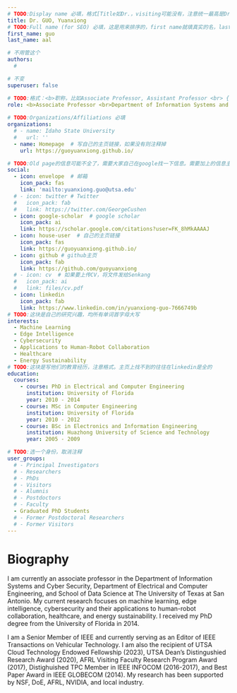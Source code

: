 ```yaml
---
# TODO:Display name 必填，格式[Title如Dr.，visiting可能没有，注意统一最高是Dr. 而不是Prof.] [全大写的Last name][, ][首字母大写的Last name]
title: Dr. GUO, Yuanxiong
# TODO:Full name (for SEO) 必填，这是用来排序的，first name就填真实的名，last_name一定按照excel填写
first_name: guo   
last_name: aal

# 不用管这个
authors:
  # 

# 不变
superuser: false

# TODO:格式：<b>职称，比如Associate Professor, Assistant Professor <br> {工作单位}, {工作国家:China、USA等}</b>
role: <b>Associate Professor <br>Department of Information Systems and Cyber Security, The University of Texas at San Antonio, USA</b>
 
# TODO:Organizations/Affiliations 必填
organizations:
  # - name: Idaho State University 
  #   url: ''
  - name: Homepage  # 写自己的主页链接，如果没有则注释掉
    url: https://guoyuanxiong.github.io/

# TODO:Old page的信息可能不全了，需要大家自己在google找一下信息。需要加上的信息主要包含email、google scholar、个人主页、linkedin
social:
  - icon: envelope  # 邮箱
    icon_pack: fas
    link: 'mailto:yuanxiong.guo@utsa.edu'
  # - icon: twitter # Twitter
  #   icon_pack: fab  
  #   link: https://twitter.com/GeorgeCushen
  - icon: google-scholar  # google scholar
    icon_pack: ai
    link: https://scholar.google.com/citations?user=FK_8hMkAAAAJ
  - icon: house-user  # 自己的主页链接
    icon_pack: fas
    link: https://guoyuanxiong.github.io/
  - icon: github # github主页
    icon_pack: fab   
    link: https://github.com/guoyuanxiong
  # - icon: cv  # 如果要上传CV，将文件发给Senkang
  #   icon_pack: ai
  #   link: files/cv.pdf
  - icon: linkedin 
    icon_pack: fab
    link: https://www.linkedin.com/in/yuanxiong-guo-7666749b
# TODO:这块是自己的研究兴趣，均所有单词首字母大写
interests:
  - Machine Learning
  - Edge Intelligence
  - Cybersecurity
  - Applications to Human-Robot Collaboration
  - Healthcare
  - Energy Sustainability
# TODO:这块是写他们的教育经历，注意格式。主页上找不到的往往在linkedin是全的
education:
  courses:
    - course: PhD in Electrical and Computer Engineering
      institution: University of Florida
      year: 2010 - 2014
    - course: MSc in Computer Engineering
      institution: University of Florida
      year: 2010 - 2012
    - course: BSc in Electronics and Information Engineering
      institution: Huazhong University of Science and Technology
      year: 2005 - 2009

# TODO:选一个身份，取消注释
user_groups:
  # - Principal Investigators
  # - Researchers
  # - PhDs
  # - Visitors
  # - Alumnis
  # - Postdoctors
  # - Faculty
  - Graduated PhD Students
  # - Former Postdoctoral Researchers
  # - Former Visitors
---
```

<!-- TODO:写自己的Biography -->
# Biography
<!-- 这部分不要写他们的PhD招生信息，直接复制他们主页的个人简介。实在没有，在excel备注一下{个人资料缺失}再提交给我 -->
<!-- <p style="text-align:justify">  -->
I am currently an associate professor in the Department of Information Systems and Cyber Security, Department of Electrical and Computer Engineering, and School of Data Science at The University of Texas at San Antonio. My current research focuses on machine learning, edge intelligence, cybersecurity and their applications to human-robot collaboration, healthcare, and energy sustainability. I received my PhD degree from the University of Florida in 2014.

I am a Senior Member of IEEE and currently serving as an Editor of IEEE Transactions on Vehicular Technology. I am also the recipient of UTSA Cloud Technology Endowed Fellowship (2023), UTSA Dean’s Distingushied Research Award (2020), AFRL Visiting Faculty Research Program Award (2017), Distighuished TPC Member in IEEE INFOCOM (2016-2017), and Best Paper Award in IEEE GLOBECOM (2014). My research has been supported by NSF, DoE, AFRL, NVIDIA, and local industry.